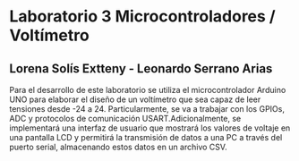 # Laboratorio 3 Microcontroladores / Voltímetro
## Lorena Solís Extteny - Leonardo Serrano Arias

Para el desarrollo de este laboratorio se utiliza el microcontrolador Arduino UNO para elaborar el diseño de un voltímetro que sea capaz de leer tensiones desde -24 a 24. Particularmente, se va a trabajar con los GPIOs, ADC y protocolos de comunicación USART.Adicionalmente, se implementará una interfaz de usuario que mostrará los valores de voltaje en una pantalla LCD y permitirá la transmisión de datos a una PC a través del puerto serial, almacenando estos datos en un archivo CSV. 
